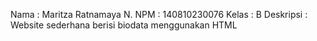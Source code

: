 Nama : Maritza Ratnamaya 
N. NPM : 140810230076 
Kelas : B 
Deskripsi : Website sederhana berisi biodata menggunakan HTML


